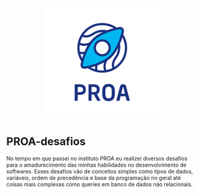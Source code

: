 <div align = "center">
  <img src = "icon.png">
</div>

# PROA-desafios
No tempo em que passei no instituto PROA eu realizei diversos desafios para o amadurecimento das minhas habilidades no desenvolvimento de softwares.
Esses desafios vão de conceitos simples como tipos de dados, variáveis, ordem de precedência e base da programação no geral até coisas mais complexas
como queries em banco de dados não relacionais.
